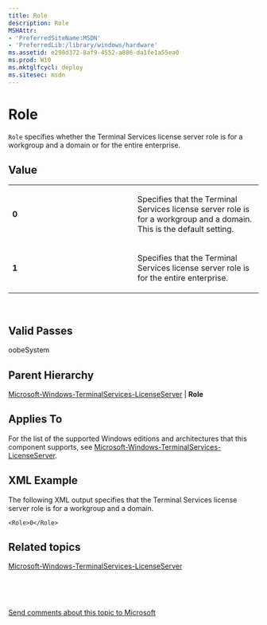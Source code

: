 ```yaml
---
title: Role
description: Role
MSHAttr:
- 'PreferredSiteName:MSDN'
- 'PreferredLib:/library/windows/hardware'
ms.assetid: e298d372-8af9-4552-a886-da1fe1a55ea0
ms.prod: W10
ms.mktglfcycl: deploy
ms.sitesec: msdn
---
```


# Role


`Role` specifies whether the Terminal Services license server role is for a workgroup and a domain or for the entire enterprise.

## Value


<table>
<colgroup>
<col width="50%" />
<col width="50%" />
</colgroup>
<tbody>
<tr class="odd">
<td><p><strong>0</strong></p></td>
<td><p>Specifies that the Terminal Services license server role is for a workgroup and a domain. This is the default setting.</p></td>
</tr>
<tr class="even">
<td><p><strong>1</strong></p></td>
<td><p>Specifies that the Terminal Services license server role is for the entire enterprise.</p></td>
</tr>
</tbody>
</table>

 

## Valid Passes


oobeSystem

## Parent Hierarchy


[Microsoft-Windows-TerminalServices-LicenseServer](microsoft-windows-terminalservices-licenseserver.md) | **Role**

## Applies To


For the list of the supported Windows editions and architectures that this component supports, see [Microsoft-Windows-TerminalServices-LicenseServer](microsoft-windows-terminalservices-licenseserver-win7-microsoft-windows-terminalservices-licenseserver.md).

## XML Example


The following XML output specifies that the Terminal Services license server role is for a workgroup and a domain.

``` syntax
<Role>0</Role>
```

## Related topics


[Microsoft-Windows-TerminalServices-LicenseServer](microsoft-windows-terminalservices-licenseserver-win7-microsoft-windows-terminalservices-licenseserver.md)

 

 

[Send comments about this topic to Microsoft](mailto:wsddocfb@microsoft.com?subject=Documentation%20feedback%20%5Bp_unattend\p_unattend%5D:%20Role%20%20RELEASE:%20%2810/3/2016%29&body=%0A%0APRIVACY%20STATEMENT%0A%0AWe%20use%20your%20feedback%20to%20improve%20the%20documentation.%20We%20don't%20use%20your%20email%20address%20for%20any%20other%20purpose,%20and%20we'll%20remove%20your%20email%20address%20from%20our%20system%20after%20the%20issue%20that%20you're%20reporting%20is%20fixed.%20While%20we're%20working%20to%20fix%20this%20issue,%20we%20might%20send%20you%20an%20email%20message%20to%20ask%20for%20more%20info.%20Later,%20we%20might%20also%20send%20you%20an%20email%20message%20to%20let%20you%20know%20that%20we've%20addressed%20your%20feedback.%0A%0AFor%20more%20info%20about%20Microsoft's%20privacy%20policy,%20see%20http://privacy.microsoft.com/default.aspx. "Send comments about this topic to Microsoft")






